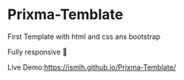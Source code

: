 # Prixma-Temblate
First Template with html and css ans bootstrap 

Fully responsive 📱

Live Demo:https://ismlh.github.io/Prixma-Temblate/
